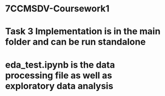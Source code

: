 # 7CCMSDV-Coursework1

# Task 3 Implementation is in the main folder and can be run standalone
# eda_test.ipynb is the data processing file as well as exploratory data analysis
